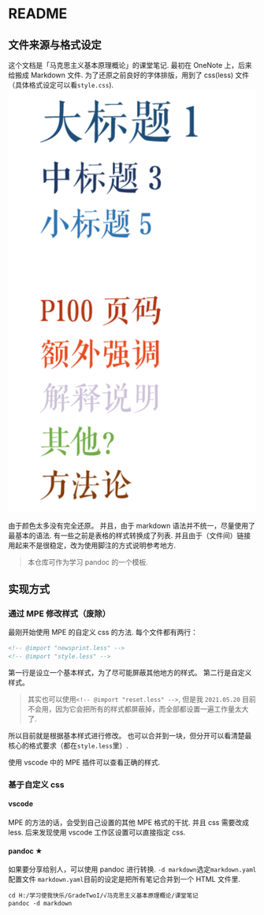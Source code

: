 # README

## 文件来源与格式设定

这个文档是「马克思主义基本原理概论」的课堂笔记.
最初在 OneNote 上，后来给搬成 Markdown 文件.
为了还原之前良好的字体排版，用到了 css(less) 文件（具体格式设定可以看`style.css`).
![alt](assets/README/2021-05-20-17-41-22.png)

由于颜色太多没有完全还原。
并且，由于 markdown 语法并不统一，尽量使用了最基本的语法. 有一些之前是表格的样式转换成了列表.
并且由于（文件间）链接用起来不是很稳定，改为使用脚注的方式说明参考地方.

> 本仓库可作为学习 pandoc 的一个模板.

## 实现方式

### 通过 MPE 修改样式（废除）

最刚开始使用 MPE 的自定义 css 的方法.
每个文件都有两行：

```HTML
<!-- @import "newsprint.less" -->
<!-- @import "style.less" -->
```

第一行是设立一个基本样式，为了尽可能屏蔽其他地方的样式。
第二行是自定义样式。
> 其实也可以使用`<!-- @import "reset.less" -->`, 但是我 `2021.05.20` 目前不会用，因为它会把所有的样式都屏蔽掉，而全部都设置一遍工作量太大了.

所以目前就是根据基本样式进行修改。
也可以合并到一块，但分开可以看清楚最核心的格式要求（都在`style.less`里）.

使用 vscode 中的 MPE 插件可以查看正确的样式.

### 基于自定义 css

#### vscode

MPE 的方法的话，会受到自己设置的其他 MPE 格式的干扰. 并且 css 需要改成 less. 后来发现使用 vscode 工作区设置可以直接指定 css.

#### pandoc **★**

如果要分享给别人，可以使用 pandoc 进行转换.
`-d markdown`选定`markdown.yaml`配置文件
`markdown.yaml`目前的设定是把所有笔记合并到一个 HTML 文件里.

```shell
cd H:/学习使我快乐/GradeTwoI/√马克思主义基本原理概论/课堂笔记
pandoc -d markdown
```
